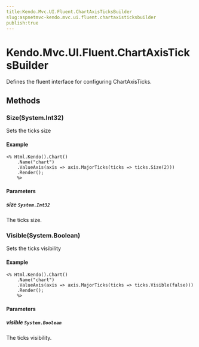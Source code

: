 ```yaml
---
title:Kendo.Mvc.UI.Fluent.ChartAxisTicksBuilder
slug:aspnetmvc-kendo.mvc.ui.fluent.chartaxisticksbuilder
publish:true
---
```


# Kendo.Mvc.UI.Fluent.ChartAxisTicksBuilder

Defines the fluent interface for configuring ChartAxisTicks.

## Methods

### Size(System.Int32)
Sets the ticks size

#### Example
    <% Html.Kendo().Chart()
        .Name("chart")
        .ValueAxis(axis => axis.MajorTicks(ticks => ticks.Size(2)))
        .Render();
        %>

#### Parameters

##### size `System.Int32`
The ticks size.

### Visible(System.Boolean)
Sets the ticks visibility

#### Example
    <% Html.Kendo().Chart()
        .Name("chart")
        .ValueAxis(axis => axis.MajorTicks(ticks => ticks.Visible(false)))
        .Render();
        %>

#### Parameters

##### visible `System.Boolean`
The ticks visibility.